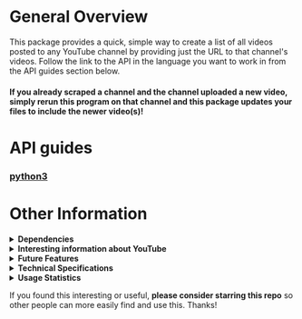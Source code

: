 # General Overview
This package provides a quick, simple way to create a list of all videos posted to any YouTube channel by providing just the URL to that channel's videos. Follow the link to the API in the language you want to work in from the API guides section below.

#### If you already scraped a channel and the channel uploaded a new video, simply rerun this program on that channel and this package updates your files to include the newer video(s)!

# API guides
### [python3](./python3.6+/README.md)

# Other Information
<details>
  <summary><b>Dependencies</b></summary>

**NOTE**: You need to have the Selenium driver installed to run this package
- the first time you run this package the automated downloader should install everything you need, but in case it doesn't, refer to the link below and/or file an [issue here](https://github.com/Shail-Shouryya/yt_videos_list/issues).
  - Manual Selenium downloads **[here](https://github.com/Shail-Shouryya/yt_videos_list/blob/master/docs/dependencies_pseudo_json.txt)**
- The Selenium drivers are all pretty similar but differ in subtle ways, so play around with them and see what's different :)

**NOTE** that you also need the corresponding browser installed to properly run the selenium driver.
- To download the most recent version of the browser, go to the page for:
  - [Firefox](https://www.mozilla.org/en-US/firefox/new/)
  - [Opera](https://www.opera.com/)
  - [Chrome](https://www.google.com/chrome/)
  - [Brave](https://brave.com/)
  - [Edge](https://www.microsoft.com/edge)
</details>

<details>
  <summary><b>Interesting information about YouTube</b></summary>

There are two types of YouTube channels: one type is a `user` channel and the other is a `channel` channel.
- `user` channel type:
  - sentdex: https://www.youtube.com/user/sentdex
  - Disney: https://www.youtube.com/user/disneysshows
  - Marvel: https://www.youtube.com/user/MARVEL
  - Apple: https://www.youtube.com/user/Apple
- `channel` channel type:
  - Tasty: https://www.youtube.com/channel/UCJFp8uSYCjXOMnkUyb3CQ3Q
  - Billie Eilish: https://www.youtube.com/channel/UCiGm_E4ZwYSHV3bcW1pnSeQ
  - Gordon Ramsay: https://www.youtube.com/channel/UCIEv3lZ_tNXHzL3ox-_uUGQ
  - PBS Space Time: https://www.youtube.com/channel/UC7_gcs09iThXybpVgjHZ_7g
</details>

<details>
  <summary><b>Future Features</b></summary>

### Main Features
- [X] take url and scrape the video name and url for every video for that user
- [X] create [txt](https://fileinfo.com/extension/txt), [csv](https://en.wikipedia.org/wiki/Comma-separated_values), [md](https://en.wikipedia.org/wiki/Markdown) files

### Additional Features
- [x] enable custom name for output file
- [x] update previously created file with new videos uploaded since file creation
  - [x] put all urls from file in a (hash) set and check to see if any urls on page (next time program runs on same page) are missing from the (hash) set
- [ ] create web interface
  - [ ] input box for channel url
  - [ ] generate static HTML page with video URLs for output

</details>

<details>
  <summary><b>Technical Specifications</b></summary>

This python3 package supports multi-platform, mutli-driver use and is currently under active development.

Currently supported operating systems include MacOS, Linux32, Linux64, Windows32, and Windows64. Currently supported drivers include Firefox, Opera, Safari (MacOS), Chrome, Brave, and Edge (Windows).

This package provides built-in support for common errors and exceptions, along with helpful hints, including
  - checking to see if the file to be created already exists
  - checking to see if the user explicitly specified a driver, and running the program using Firefox and showing the user the available driver options in the terminal output in case they didn't specify a driver
    - explicitly specifying driver using
      - `ListCreator(driver='firefox')`
      - `ListCreator(driver='opera')`
      - `ListCreator(driver='safari')`
      - `ListCreator(driver='chrome')`
      - `ListCreator(driver='brave')`
      - `ListCreator(driver='edge')`
  - running the program in headless mode if using the geckodriver (Firefox) or chromedriver
    - `ListCreator(headless=True)`
  - checking to see if the user has the correct Selenium dependency installed, and installing and showing the user the commands they can run to install the correct dependency if the user has an incorrect dependency (or hasn't downloaded the dependency at all)
    - program checks the operating system of the user's machine and returns a `curl` command piped into a `tar` command to download the correct dependecy into a directory the program can access without having to add the executable to PATH manually
    - user still needs to pick the correct command to run by following the directions
  - checking to see if the result of the scraping returns results, and prompts the user to verify the `url` argument if no results are found

### Overview of package structure
#### `__init__.py`

#### `__main__.py`

#### `script.py`

#### `execute.py`

#### `program.py`

#### `file` submodule

#### `download` submodule

#### `notifications.py`



</details>

<details>
  <summary><b>Usage Statistics</b></summary>

- [PePy](https://pepy.tech/project/yt-videos-list)
- [PyPi Stats](https://pypistats.org/packages/yt-videos-list)
</details>

If you found this interesting or useful, **please consider starring this repo** so other people can more easily find and use this. Thanks!
